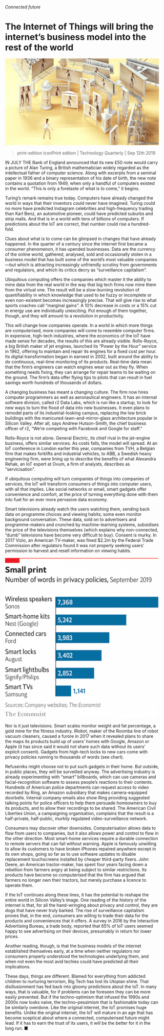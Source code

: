 ###### Connected future

# The Internet of Things will bring the internet’s business model into the rest of the world 

![image](images/20190914_TQD006_1.jpg) 

> print-edition iconPrint edition | Technology Quarterly | Sep 12th 2019 

IN JULY THE Bank of England announced that its new £50 note would carry a picture of Alan Turing, a British mathematician widely regarded as the intellectual father of computer science. Along with excerpts from a seminal paper in 1936 and a binary representation of his date of birth, the new note contains a quotation from 1949, when only a handful of computers existed in the world. “This is only a foretaste of what is to come,” it begins. 

Turing’s remark remains true today. Computers have already changed the world in ways that their inventors could never have imagined. Turing could no more have predicted Instagram celebrities and high-frequency trading than Karl Benz, an automotive pioneer, could have predicted suburbs and strip malls. And that is in a world with tens of billions of computers. If predictions about the IoT are correct, that number could rise a hundred-fold. 

Clues about what is to come can be glimpsed in changes that have already happened. In the quarter of a century since the internet first became a consumer phenomenon, it has upended businesses. Data are the currency of the online world, gathered, analysed, sold and occasionally stolen in a business model that has built some of the world’s most valuable companies—but which is attracting increasingly unfriendly scrutiny from governments and regulators, and which its critics decry as “surveillance capitalism”. 

Ubiquitous computing offers the companies which master it the ability to mine data from the real world in the way that big tech firms now mine them from the virtual one. The result will be a slow-burning revolution of quantifiability in which knowledge that used to be fuzzy or incomplete or even non-existent becomes increasingly precise. That will give rise to what sports coaches call “marginal gains”. A 10% decrease in costs or a 15% cut in energy use are individually unexciting. Put enough of them together, though, and they will amount to a revolution in productivity. 

This will change how companies operate. In a world in which more things are computerised, more companies will come to resemble computer firms. In expensive, high-tech industries, where the economics of the IoT have made sense for decades, the results of this are already visible. Rolls-Royce, a big British maker of jet engines, launched its “Power by the Hour” service in 1962, offering to maintain and repair its engines for a fixed cost per hour. Its digital transformation began in earnest in 2002, built around the ability to do continuous, real-time monitoring of its products. Real-time data mean that the firm’s engineers can watch engines wear out as they fly. When something needs fixing, they can arrange for repair teams to be waiting on the ground. The firm’s data offer flying tips to pilots that can result in fuel savings worth hundreds of thousands of dollars. 

A changing business has meant a changing culture. The firm now hires computer programmers as well as aeronautical engineers. It has an internal software division, called r2 Data Labs, which is run like a startup, to look for new ways to turn the flood of data into new businesses. It even plans to remodel parts of its industrial-looking campus, replacing the low brick buildings with the manicured-lawn-and-mirror-glass architecture popular in Silicon Valley. After all, says Andrew Hutson-Smith, the chief business officer of r2, “We’re competing with Facebook and Google for staff.” 

Rolls-Royce is not alone. General Electric, its chief rival in the jet-engine business, offers similar services. As costs falls, the model will spread. At an IoT conference in London earlier this year, companies from TVH, a Belgian firm that makes forklifts and industrial vehicles, to ABB, a Swedish heavy engineering firm, were lining up to describe the benefits of what Alexandra Rehak, an IoT expert at Ovum, a firm of analysts, describes as “servicisation”. 

If ubiquitous computing will turn companies of things into companies of services, the IoT will transform consumers of things into computer users, with all that implies. Like social networks or email, smart gadgets offer convenience and comfort, at the price of turning everything done with them into fuel for an ever more pervasive data economy. 

Smart televisions already watch the users watching them, sending back data on programme choices and viewing habits; some even monitor background conversation. These data, sold on to advertisers and programme-makers and crunched by machine-learning systems, subsidises the price of the televisions themselves (which explains why non-connected, “dumb” televisions have become very difficult to buy). Consent is murky. In 2017 Vizio, an American TV-maker, was fined $2.2m by the Federal Trade Commission after regulators found it was not properly seeking users’ permission to harvest and resell information on viewing habits. 

![image](images/20190914_TQC931_0.png) 

Nor is it just televisions. Smart scales monitor weight and fat percentage, a gold mine for the fitness industry. IRobot, maker of the Roomba line of robot vacuum cleaners, caused a furore in 2017 when it revealed plans to share the maps its products build up of users’ homes with Google, Amazon or Apple (it has since said it would not share such data without its users’ explicit consent). Gadgets from high-tech locks to new cars come with privacy policies running to thousands of words (see chart). 

Refuseniks might choose not to put such gadgets in their home. But outside, in public places, they will be surveilled anyway. The advertising industry is already experimenting with “smart” billboards, which can use cameras and facial-recognition software to assess people’s reactions to their contents. Hundreds of American police departments can request access to video recorded by Ring, an Amazon subsidiary that makes camera-equipped doorbells. Internal company emails also show Ring providing suggested talking points for police officers to help them persuade homeowners to buy its products, and to allow their recordings to be shared. The American Civil Liberties Union, a campaigning organisation, complains that the result is a half-private, half-public, murkily regulated video-surveillance network. 

Consumers may discover other downsides. Computerisation allows data to flow from users to companies, but it also allows power and control to flow in the other direction. Most smart-home services require a durable connection to remote servers that can fail without warning. Apple is famously unwilling to allow its customers to have broken iPhones repaired anywhere except in its own shops, going so far as to use software updates to disable replacement touchscreens installed by cheaper third-party fixers. John Deere, an American tractor-maker, has spent four years facing down a rebellion from farmers angry at being subject to similar restrictions. Its products have become so computerised that the firm has argued that farmers no longer own their tractors, but merely purchase a licence to operate them. 

If the IoT continues along these lines, it has the potential to reshape the entire world in Silicon Valley’s image. One reading of the history of the internet is that, for all the hand-wringing about privacy and control, they are dogs that have never truly barked. The rise of surveillance capitalism proves that, in the end, consumers are willing to trade their data for the products and conveniences that it offers. A survey in 2016 by the Interactive Advertising Bureau, a trade body, reported that 65% of IoT users seemed happy to see advertising on their devices, presumably in return for lower prices. 

Another reading, though, is that the business models of the internet established themselves early, at a time when neither regulators nor consumers properly understood the technologies underlying them, and when not even the most avid techies could have predicted all their implications. 

These days, things are different. Blamed for everything from addicted children to nurturing terrorism, Big Tech has lost its Utopian shine. That disillusionment has fed back into gloomy predictions about the IoT. In many ways, that is valuable, for if problems can be foreseen they can be more easily prevented. But if the techno-optimism that infused the 1990s and 2000s now looks naive, the techno-pessimism that is fashionable today can be similarly overdone. Like the original internet, the IoT promises huge benefits. Unlike the original internet, the IoT will mature in an age that has become sceptical about where a connected, computerised future might lead. If it has to earn the trust of its users, it will be the better for it in the long run. ■ 

